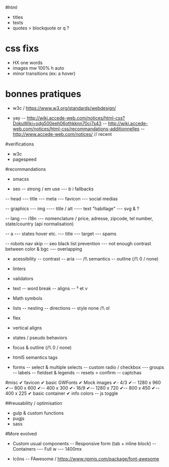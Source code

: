 #html
- titles
- texts
- quotes > blockquote or q ?

# css fixs
- HX one words
- images mw 100% h auto
- minor transitions (ex: a hover)

# bonnes pratiques
- w3c / https://www.w3.org/standards/webdesign/

- yay
-- http://wiki.accede-web.com/notices/html-css?DokuWiki=odg500eeh06othkknn70cj7s43
-- http://wiki.accede-web.com/notices/html-css/recommandations-additionnelles
-- http://www.accede-web.com/notices/ // recent

#verifications
- w3c
- pagespeed

#recommandations
- smacss

- seo
-- strong / em use
--- b i fallbacks

-- head
--- title
--- meta
--- favicon
--- social medias

-- graphics
--- img
---- title / alt
---- text "habillage"
--- svg & ?

-- lang
--- i18n
--- nomenclature / price, adresse, zipcode, tel number, state/country (api normalisation)

-- a
--- states hover etc.
--- title
--- target
--- spams

-- robots nav skip
-- seo black list prevention
--- not enough contrast between color & bgc
--- overlapping

- acessibility
-- contrast
-- aria
--- /!\ semantics
-- outline (/!\ 0 / none)

- linters
- validators

- text
-- word break
-- aligns
-- ² et v

- Math symbols

- lists
-- nesting
-- directions
-- style none /!\ ol

- flex

- vertical aligns

- states / pseudo behaviors

- focus & outline (/!\ 0 / none)

- html5 semantics tags

- forms
-- select & multiple selects
-- custom radio / checkbox
--- groups
-- labels
-- fieldset & legends
-- resets > confirm
-- captchas



#misc
✔ favicon
✔ basic GWFonts
✔ Mock images
✔- 4/3
✔-- 1280 x 960
✔-- 800 x 600
✔-- 400 x 300
✔- 16/9
✔-- 1280 x 720
✔-- 800 x 450
✔-- 400 x 225
✔ basic container
✔ info colors
-- js toggle

##reusability / optimisation
- gulp & custom functions
- pugjs
- sass

#More evolved
- Custom usual components
-- Responsive form (tab + inline block)
-- Containers
--- Full w
--- 1400mx

- Icôns
-- FAwesome / <https://www.npmjs.com/package/font-awesome>
